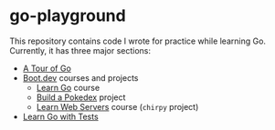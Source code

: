 # go-playground

This repository contains code I wrote for practice while learning Go. Currently, it has three major sections:
- [A Tour of Go](https://go.dev/tour)
- [Boot.dev](https://www.boot.dev) courses and projects
  - [Learn Go](https://www.boot.dev/courses/learn-golang) course
  - [Build a Pokedex](https://www.boot.dev/courses/build-pokedex-cli) project
  - [Learn Web Servers](https://blog.boot.dev/tutorials/learn-http-servers-golang-deprecated/) course (`chirpy` project)
- [Learn Go with Tests](https://quii.gitbook.io/learn-go-with-tests)
